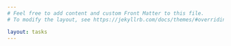 ```yaml
---
# Feel free to add content and custom Front Matter to this file.
# To modify the layout, see https://jekyllrb.com/docs/themes/#overriding-theme-defaults

layout: tasks
---
```

